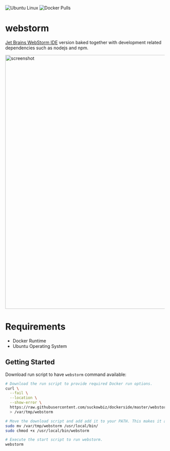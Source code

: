 ![Ubuntu Linux](https://img.shields.io/badge/tested-ubuntu-green.svg) ![Docker Pulls](https://img.shields.io/docker/pulls/suckowbiz/goland.svg)

# webstorm

[Jet Brains WebStorm IDE](https://www.jetbrains.com/webstorm/) version baked together with development related dependencies such as nodejs and npm.

<img src="https://www.jetbrains.com/webstorm/img/screenshots/webstorm-main.png" alt="screenshot" width="800" />

# Requirements

- Docker Runtime
- Ubuntu Operating System

## Getting Started

Download run script to have `webstorm` command available:

```bash
# Download the run script to provide required Docker run options.
curl \
  --fail \
  --location \
  --show-error \
  https://raw.githubusercontent.com/suckowbiz/dockerside/master/webstorm/webstorm \
  > /var/tmp/webstorm

# Move the download script and add add it to your PATH. This makes it available from command line.
sudo mv /var/tmp/webstorm /usr/local/bin/
sudo chmod +x /usr/local/bin/webstorm

# Execute the start script to run webstorm.
webstorm
```